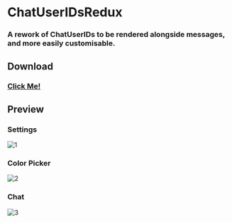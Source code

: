 # ChatUserIDsRedux
### A rework of ChatUserIDs to be rendered alongside messages, and more easily customisable.

## Download
### [Click Me!](https://betterdiscord.net/ghdl?id=2048)

## Preview
### Settings
![1](https://raw.githubusercontent.com/Arashiryuu/crap/master/ToastIntegrated/ChatUserIDsRedux/util/ChatUserIDsSettings.png)
### Color Picker
![2](https://raw.githubusercontent.com/Arashiryuu/crap/master/ToastIntegrated/ChatUserIDsRedux/util/ChatUserIDsColorPicker.png)
### Chat
![3](https://raw.githubusercontent.com/Arashiryuu/crap/master/ToastIntegrated/ChatUserIDsRedux/util/ChatUserIDsExample.png)
